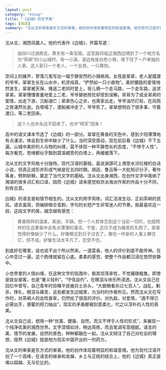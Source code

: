 ```yaml
---
layout: post   
category: "essay"   
title: "《边城》的文字美"   
tags: [阅读]   
summary: "沈从文的审美是东方式的审美，他的创作体现着明显的和谐意境。他为现代汉语开创了一个高峰，在语言的继承和发展、乡土与正统的结合上，他的《边城》真正是难以超越、无与伦比的。"
---
```


沈从文，湘西凤凰人。他的代表作《边城》，开篇写道：

>由四川过湖南去，靠东有一条官路。这官路将临近湘西边境到了一个地方名为“茶峒”的小山城时，有一小溪，溪边有座白色小塔，塔下住了一户单独的人家。这人家只一个老人，一个女孩，一只黄狗。

空间上的展开，寥落几笔写出一幅宁静安然的小镇格局。女孩是翠翠，老人是摆渡的爷爷。翠翠生长在山水中，机灵纯真，“俨然如一只小兽物”。美好朦胧的爱情悄然发生，翠翠被天保、傩送二老同时爱上，哥儿俩一个走马路，一个走车路，追求翠翠。翠翠懵懂害羞地爱上二老，爷爷替她担忧却受到误解。哥哥为了成全弟弟的爱情，出走下游，沉船溺亡；弟弟伤心之余，也离家出走。爷爷油尽灯枯，在风雨之夜溘然长逝。白塔塌了，渡船被冲走了，爷爷死了。翠翠想明白了很多事，守着渡口，等二老回来。

>这个人也许永远不回来了，也许“明天”回来！

高中的语文课本节选了《边城》的一部分。翠翠在黄昏的天色中，感到夕阳薄薄地有点凄凉，体会到生命中缺少了什么。当时深受感动，现在前后看《边城》不下五遍。山城中美好的人与物的纠缠，莫不体现一种平静悠长的态度，“不悖于人性”。每次看完，思绪都似乎飘到碧溪崌旁的白塔上，再缓缓落下。

沈从文的文字风格十分独特。现代汉语的基础，虽说渊源可上溯至水浒红楼的白话小说，但真正成形并形成气候是在五四时期。胡适、鲁迅等一大批知识分子，著作等身，劈荆斩棘，奠定了当代文字的基础。沈从文出身湘西，在创作文字中吸纳了湘语的很多词汇和口语，因而《边城》读来感觉和京派海派作家的作品十分不同，别有古意。

边城》的语言是和情节相生的。沈从文的用字简练，词汇活泼生动，正如茶峒的民风。语言虽简，但编排暗合音韵，字句的长短产生非常迷人的节奏。我最喜欢这一段，这段文字的美，越念越有感觉：

>黄昏照样的温柔，美丽，平静。但一个人若体念到这个当前一切时，也就照样的在这黄昏中会有点薄薄的凄凉。于是，这日子成为痛苦的东西了。翠翠觉得好像缺少了什么。好像眼见到日子过去了，像在一件新的人事上攀住它，但不成。好像生活太平凡了，忍受不住。

到底好在哪里，说也说不出个所以然来。一道菜香，他人的评价到底不能传神。在心中念过一遍，这个韵律就留在心底。柔柔的感觉，使整个作品都沉浸在悠然安静中。

小世界里的人情纠缠，在这种文字的氛围中，极其坦荡率性，不觉庸碌粗鲁。即使是妓女接客，也是“重义轻利”，“守信自约”，在眼泪与快乐所浸透。沈从文自己在回忆中曾写，自己青年时目睹平民被兵士杀头，“大致眼看杀过七百人”。战乱，剿杀，挣扎，眼泪与痛苦，这些都发生边城里，为当时的作者所见。然而沈从文在写作时，对茶峒人的血性直率，仍然给了很高的评价。对仇敌，对爱情，“遇不得已必需出手，便霍的把刀抽出”。现实的矛盾都被刻意柔化，代之以淳朴的人性的真美。

沈从文自己说，想用一种“优美、健康、自然，而又不悖乎人性的形式”，来展现一个纯净优美的湘西世界。文字深情如诗，畅达简练，而且笔调写意细腻。语言的美，情节的发展，自然的景色，种种都融在一起。沈从文倾注了自己对社会的理想，隐然《边城》就是他为现实中国开出的一剂药方。

沈从文的审美是东方式的审美，他的创作体现着明显的和谐意境。他为现代汉语开创了一个高峰，在语言的继承和发展、乡土与正统的结合上，他的《边城》真正是难以超越、无与伦比的。    
